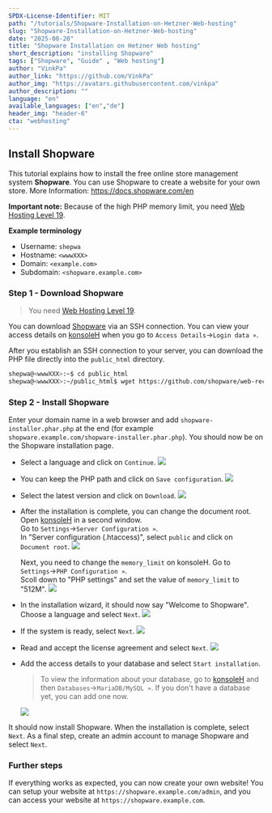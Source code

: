 ```yaml
---
SPDX-License-Identifier: MIT
path: "/tutorials/Shopware-Installation-on-Hetzner-Web-hosting"
slug: "Shopware-Installation-on-Hetzner-Web-hosting"
date: "2025-08-20"
title: "Shopware Installation on Hetzner Web hosting"
short_description: "installing Shopware"
tags: ["Shopware", "Guide" , "Web hosting"]
author: "VinkPa"
author_link: "https://github.com/VinkPa"
author_img: "https://avatars.githubusercontent.com/vinkpa"
author_description: ""
language: "en"
available_languages: ["en","de"]
header_img: "header-6"
cta: "webhosting"
---
```


## Install Shopware

This tutorial explains how to install the free online store management system **Shopware**. You can use Shopware to create a website for your own store.
More Information: https://docs.shopware.com/en

**Important note:** Because of the high PHP memory limit, you need [Web Hosting Level 19](https://www.hetzner.com/webhosting).

**Example terminology**

* Username: `shepwa`
* Hostname: `<wwwXXX>`
* Domain: `<example.com>`
* Subdomain: `<shopware.example.com>`

### Step 1 - Download Shopware

> You need [Web Hosting Level 19](https://www.hetzner.com/webhosting).
   
You can download [Shopware](https://www.shopware.com/) via an SSH connection. You can view your access details on [konsoleH](https://konsoleh.hetzner.com/) when you go to `Access Details`→`Login data »`.

After you establish an SSH connection to your server, you can download the PHP file directly into the `public_html` directory.

```bash
shepwa@<wwwXXX>:~$ cd public_html
shepwa@<wwwXXX>:~/public_html$ wget https://github.com/shopware/web-recovery/releases/latest/download/shopware-installer.phar.php
```

### Step 2 - Install Shopware

Enter your domain name in a web browser and add `shopware-installer.phar.php` at the end (for example `shopware.example.com/shopware-installer.phar.php`). You should now be on the Shopware installation page.

* Select a language and click on `Continue`.
  ![](images/01_Shopware_installation-language.png)

* You can keep the PHP path and click on `Save configuration`.
  ![](images/02_Shopware_configuration-path.png)

* Select the latest version and click on `Download`.
    ![](images/03_Shopware_version.png)

* After the installation is complete, you can change the document root.  
  Open [konsoleH](https://konsoleh.hetzner.com/) in a second window.  
  Go to `Settings`→`Server Configuration »`.  
  In "Server configuration (.htaccess)", select `public` and click on `Document root`.
  ![](images/04_konsoleH_document-root-change.png)

  Next, you need to change the `memory_limit` on konsoleH.
  Go to `Settings`→`PHP Configuration »`.  
  Scoll down to "PHP settings" and set the value of `memory_limit` to "512M".
  ![](images/05_konsoleH_memory-limit.png)

* In the installation wizard, it should now say "Welcome to Shopware". Choose a language and select `Next`.
  ![](images/06_Shopware_installation-language.png)
* If the system is ready, select `Next`.
  ![](images/07_Shopware_system-ready.png)
* Read and accept the license agreement and select `Next`.
  ![](images/08_Shopware_license-agreement.png)
* Add the access details to your database and select `Start installation`.
  > To view the information about your database, go to [konsoleH](https://konsoleh.hetzner.com/) and then `Databases`→`MariaDB/MySQL »`. If you don't have a database yet, you can add one now.
  
  ![](images/09_Shopware_database.png)

It should now install Shopware. When the installation is complete, select `Next`. As a final step, create an admin account to manage Shopware and select `Next`.

### Further steps

If everything works as expected, you can now create your own website! You can setup your website at `https://shopware.example.com/admin`, and you can access your website at `https://shopware.example.com`.
